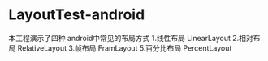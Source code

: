 # LayoutTest-android
本工程演示了四种 android中常见的布局方式
1.线性布局 LinearLayout
2.相对布局 RelativeLayout
3.帧布局 FramLayout
5.百分比布局 PercentLayout
